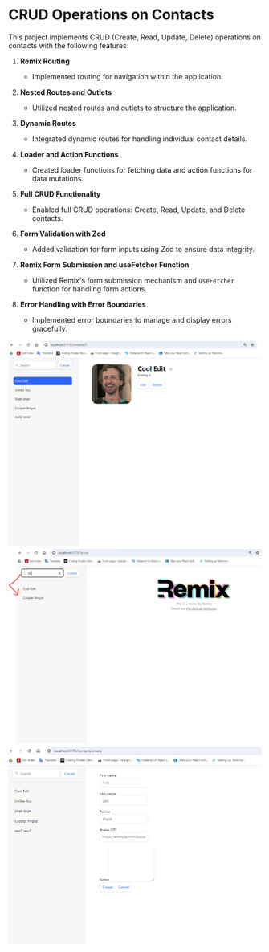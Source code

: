 # CRUD Operations on Contacts

This project implements CRUD (Create, Read, Update, Delete) operations on contacts with the following features:

1. **Remix Routing**
   - Implemented routing for navigation within the application.

2. **Nested Routes and Outlets**
   - Utilized nested routes and outlets to structure the application.

3. **Dynamic Routes**
   - Integrated dynamic routes for handling individual contact details.

4. **Loader and Action Functions**
   - Created loader functions for fetching data and action functions for data mutations.

5. **Full CRUD Functionality**
   - Enabled full CRUD operations: Create, Read, Update, and Delete contacts.

6. **Form Validation with Zod**
   - Added validation for form inputs using Zod to ensure data integrity.

7. **Remix Form Submission and useFetcher Function**
   - Utilized Remix's form submission mechanism and `useFetcher` function for handling form actions.

8. **Error Handling with Error Boundaries**
   - Implemented error boundaries to manage and display errors gracefully.



![Main](image.png)
![Search](image-1.png)
![Create new](image-2.png)


